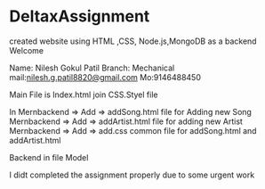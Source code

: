 # DeltaxAssignment
created website using HTML ,CSS, Node.js,MongoDB as a backend
                                                                        Welcome
                                                                        
Name: Nilesh Gokul Patil
Branch: Mechanical
mail:nilesh.g.patil8820@gmail.com
Mo:9146488450


Main File is Index.html
join CSS.Styel file

In Mernbackend => Add => addSong.html file for Adding new Song
Mernbackend => Add => addArtist.html file for adding new Artist
Mernbackend => Add => add.css common file for addSong.html and addArtist.html

Backend in file Model







I didt completed the assignment properly due to some urgent work

